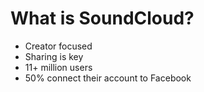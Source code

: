 # What is SoundCloud?

- Creator focused
- Sharing is key
- 11+ million users
- 50% connect their account to Facebook
